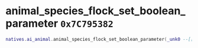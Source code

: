 # animal_species_flock_set_boolean_parameter `0x7C795382`

```lua
natives.ai_animal.animal_species_flock_set_boolean_parameter(_unk0 --[[ integer ]], _unk1 --[[ integer ]], _unk2 --[[ integer ]], _unk3 --[[ integer ]], _unk4 --[[ integer ]])
```